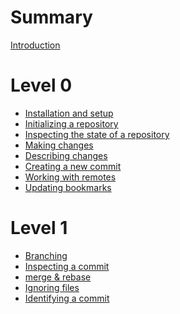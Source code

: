 # Summary

[Introduction](./introduction.md)

# Level 0

- [Installation and setup](./install.md)
- [Initializing a repository](./initialize.md)
- [Inspecting the state of a repository](./jj_log.md)
- [Making changes](./making_changes.md)
- [Describing changes](./describe.md)
- [Creating a new commit](./create_commit.md)
- [Working with remotes](./remotes.md)
- [Updating bookmarks](./update_bookmark.md)

# Level 1

- [Branching](./branching.md)
- [Inspecting a commit](./inspect.md)
- [merge & rebase]()
- [Ignoring files]() <!-- use .DS_Store as example -->
- [Identifying a commit](./identify.md)

<!-- # Level 2 -->
<!-- problem solving -->

<!-- - [history navigation]() -->
<!-- - [conflict resolution]() -->
<!-- - [restore]() -->
<!-- - [op log]() -->

<!-- # Level 3 -->

<!-- - [edit & squash]() -->

<!-- # Level 4 -->

<!-- - [database internals]() -->
<!-- - [merkle trees]() -->
<!-- - [configuration (aliases (tug))]() -->
<!-- - [bookmark tracking]() -->
<!-- - [revsets]() -->

<!-- # Level 5 -->
<!-- productivity -->

<!-- - [absorb]() -->
<!-- - [megamerge]() -->
